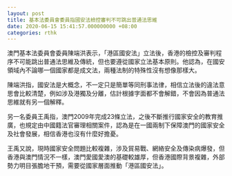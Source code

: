 ```yaml
---
layout: post
title: 基本法委員會委員指國安法檢控審判不可跳出普通法思維
date: 2020-06-15 15:41:57.000000000 +08:00
categories: rthk
---
```


澳門基本法委員會委員陳端洪表示，「港區國安法」立法後，香港的檢控及審判程序不可能跳出普通法思維及傳統，但也要遵從國家立法基本原則。他認為，在國安領域內不論哪一個國家都是成文法，兩種法制的特殊性沒有想像那樣大。

陳端洪指，國安法是大概念，不一定只是簡單等同刑事法律，相信立法後的違法意思會比較清楚，例如涉及港獨及分離，估計根據字面都不會解錯，不會因為普通法思維就有另一個解釋。

另一名委員王禹指，澳門2009年完成23條立法，之後不斷推行國家安全的教育推廣，也規定由中國籍法官審理相關案件，認為是在一國兩制下保障澳門的國家安全及社會發展，相信香港也沒有什麼好擔憂。

王禹又說，現時國家安全問題比較複雜，涉及貿易戰、網絡安全及傳染病爆發，但香港與澳門情況不一樣，澳門愛國愛澳的基礎較雄厚，但香港國際背景複雜，外部勢力明目張膽地干預，需要從國家層面推動「港區國安法」。

